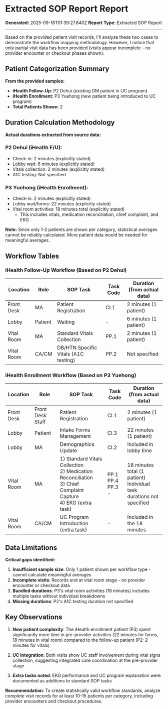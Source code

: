 # Extracted SOP Report Report

**Generated:** 2025-09-18T01:39:27.640Z
**Report Type:** Extracted SOP Report

---

Based on the provided patient visit records, I'll analyze these two cases to demonstrate the workflow mapping methodology. However, I notice that only partial visit data has been provided (visits appear incomplete - no provider encounter or checkout phases shown).

## Patient Categorization Summary

**From the provided samples:**
- **iHealth Follow-Up**: P2 Dehui (existing DM patient in UC program)
- **iHealth Enrollment**: P3 Yuehong (new patient being introduced to UC program)
- **Total Patients Shown**: 2

## Duration Calculation Methodology

**Actual durations extracted from source data:**

### P2 Dehui (iHealth F/U):
- Check-in: 2 minutes (explicitly stated)
- Lobby wait: 6 minutes (explicitly stated)
- Vitals collection: 2 minutes (explicitly stated)
- A1C testing: Not specified

### P3 Yuehong (iHealth Enrollment):
- Check-in: 2 minutes (explicitly stated)
- Lobby wait/forms: 22 minutes (explicitly stated)
- Vital room activities: 18 minutes total (explicitly stated)
  - This includes vitals, medication reconciliation, chief complaint, and EKG

**Note:** Since only 1-2 patients are shown per category, statistical averages cannot be reliably calculated. More patient data would be needed for meaningful averages.

## Workflow Tables

### iHealth Follow-Up Workflow (Based on P2 Dehui)

| Location | Role | SOP Task | Task Code | Duration (from actual data) |
|----------|------|----------|-----------|----------------------------|
| Front Desk | MA | Patient Registration | CI.1 | 2 minutes (1 patient) |
| Lobby | Patient | Waiting | - | 6 minutes (1 patient) |
| Vital Room | MA | Standard Vitals Collection | PP.1 | 2 minutes (1 patient) |
| Vital Room | CA/CM | DB/HTN Specific Vitals (A1C testing) | PP.2 | Not specified |

### iHealth Enrollment Workflow (Based on P3 Yuehong)

| Location | Role | SOP Task | Task Code | Duration (from actual data) |
|----------|------|----------|-----------|----------------------------|
| Front Desk | Front Desk Staff | Patient Registration | CI.1 | 2 minutes (1 patient) |
| Lobby | Patient | Intake Forms Management | CI.3 | 22 minutes (1 patient) |
| Lobby | MA | Demographics Update | CI.2 | Included in lobby time |
| Vital Room | MA | 1) Standard Vitals Collection<br>2) Medication Reconciliation<br>3) Chief Complaint Capture<br>4) EKG (extra task) | PP.1<br>PP.4<br>PP.3<br>- | 18 minutes total (1 patient)<br>Individual task durations not specified |
| Vital Room | CA/CM | UC Program Introduction (extra task) | - | Included in the 18 minutes |

## Data Limitations

**Critical gaps identified:**
1. **Insufficient sample size**: Only 1 patient shown per workflow type - cannot calculate meaningful averages
2. **Incomplete visits**: Records end at vital room stage - no provider encounter or checkout data
3. **Bundled durations**: P3's vital room activities (18 minutes) includes multiple tasks without individual breakdowns
4. **Missing durations**: P2's A1C testing duration not specified

## Key Observations

1. **New patient complexity**: The iHealth enrollment patient (P3) spent significantly more time in pre-provider activities (22 minutes for forms, 18 minutes in vital room) compared to the follow-up patient (P2: 2 minutes for vitals)

2. **UC integration**: Both visits show UC staff involvement during vital signs collection, suggesting integrated care coordination at the pre-provider stage

3. **Extra tasks noted**: EKG performance and UC program explanation were documented as additions to standard SOP tasks

**Recommendation**: To create statistically valid workflow standards, analyze complete visit records for at least 10-15 patients per category, including provider encounters and checkout procedures.